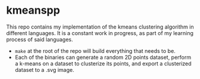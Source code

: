 # kmeanspp

This repo contains my implementation of the kmeans clustering algorithm in different languages.
It is a constant work in progress, as part of my learning process of said languages.

- `make` at the root of the repo will build everything that needs to be.
- Each of the binaries can generate a random 2D points dataset, perform a k-means on a dataset to clusterize its points, and export a clusterized dataset to a .svg image.
